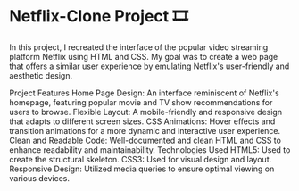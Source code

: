 # Netflix-Clone Project 🎞️
In this project, I recreated the interface of the popular video streaming platform Netflix using HTML and CSS. My goal was to create a web page that offers a similar user experience by emulating Netflix's user-friendly and aesthetic design.

Project Features
Home Page Design: An interface reminiscent of Netflix's homepage, featuring popular movie and TV show recommendations for users to browse.
Flexible Layout: A mobile-friendly and responsive design that adapts to different screen sizes.
CSS Animations: Hover effects and transition animations for a more dynamic and interactive user experience.
Clean and Readable Code: Well-documented and clean HTML and CSS to enhance readability and maintainability.
Technologies Used
HTML5: Used to create the structural skeleton.
CSS3: Used for visual design and layout.
Responsive Design: Utilized media queries to ensure optimal viewing on various devices.
